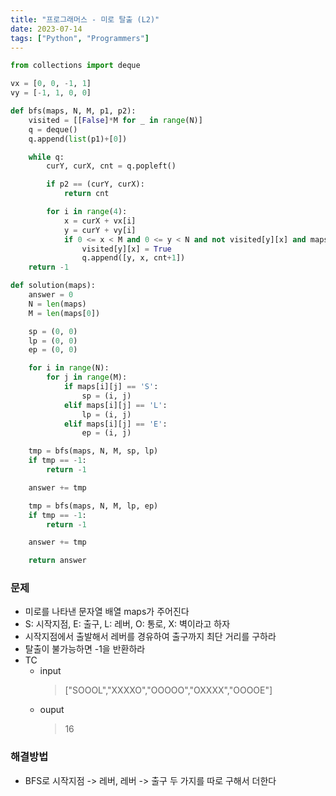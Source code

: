 ```yaml
---
title: "프로그래머스 - 미로 탈출 (L2)"
date: 2023-07-14
tags: ["Python", "Programmers"]
---
```


```python
from collections import deque

vx = [0, 0, -1, 1]
vy = [-1, 1, 0, 0]

def bfs(maps, N, M, p1, p2):
    visited = [[False]*M for _ in range(N)]
    q = deque()
    q.append(list(p1)+[0])

    while q:
        curY, curX, cnt = q.popleft()

        if p2 == (curY, curX):
            return cnt

        for i in range(4):
            x = curX + vx[i]
            y = curY + vy[i]
            if 0 <= x < M and 0 <= y < N and not visited[y][x] and maps[y][x] != 'X':
                visited[y][x] = True
                q.append([y, x, cnt+1])
    return -1

def solution(maps):
    answer = 0
    N = len(maps)
    M = len(maps[0])

    sp = (0, 0)
    lp = (0, 0)
    ep = (0, 0)

    for i in range(N):
        for j in range(M):
            if maps[i][j] == 'S':
                sp = (i, j)
            elif maps[i][j] == 'L':
                lp = (i, j)
            elif maps[i][j] == 'E':
                ep = (i, j)

    tmp = bfs(maps, N, M, sp, lp)
    if tmp == -1:
        return -1

    answer += tmp

    tmp = bfs(maps, N, M, lp, ep)
    if tmp == -1:
        return -1

    answer += tmp

    return answer
```

### 문제

- 미로를 나타낸 문자열 배열 maps가 주어진다
- S: 시작지점, E: 출구, L: 레버, O: 통로, X: 벽이라고 하자
- 시작지점에서 출발해서 레버를 경유하여 출구까지 최단 거리를 구하라
- 탈출이 불가능하면 -1을 반환하라
- TC
  - input
    > ["SOOOL","XXXXO","OOOOO","OXXXX","OOOOE"]
  - ouput
    > 16

### 해결방법

- BFS로 시작지점 -> 레버, 레버 -> 출구 두 가지를 따로 구해서 더한다
